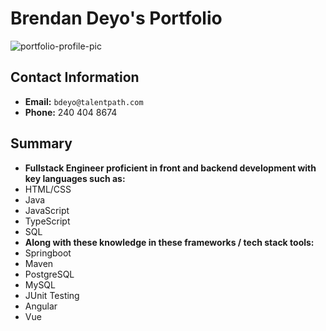 # Brendan Deyo's Portfolio

![portfolio-profile-pic](./Documents/headshot-1.jpeg)

## Contact Information
* **Email:** `bdeyo@talentpath.com`
* **Phone:** 240 404 8674

## Summary
* **Fullstack Engineer proficient in front and backend development with key languages such as:**
* HTML/CSS
* Java
* JavaScript
* TypeScript
* SQL
* **Along with these knowledge in these frameworks / tech stack tools:**
* Springboot 
* Maven
* PostgreSQL
* MySQL
* JUnit Testing
* Angular
* Vue
